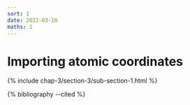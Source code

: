 ```yaml
---
sort: 1
date: 2022-03-10
maths: 1
---
```


# Importing atomic coordinates

{% include chap-3/section-3/sub-section-1.html %}

{% bibliography --cited %}

